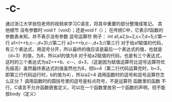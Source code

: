 # -C-
通过浙江大学翁恺老师的视频来学习C语言，将其中重要的部分整理成笔记。
其他细节
没有参数时
void f（void）；还是void f（）；
在传统C中，它表示f函数的参数表未知，并不表示没有参数
逗号运算符
例子：
int a1,a2,b=2,c=7,d=5;//第一行
a1=(++b,c--,d+3);//第二行
a2=++b,c--,d+3;//第三行
对于给a1赋值的代码，有三个表达式，用逗号分开，所以最终的值应该是最后一个表达式的值，也就是（d+3）的值，为8，所以a1的值为8
对于给a2赋值的代码，也是有三个表达式，这时的三个表达式为a2=++b、c--、d+3，（这是因为赋值运算符比逗号运算符优先级高）虽然最终表达式的值虽然也为8，但b=4（第二行代码运算完时，b=3，即第三行代码运行时，b的值为4），所以a2=4
调用函数时的逗号和逗号运算符怎么区分？
调用函数时的圆括号里的逗号是标点符号，不是运算符
函数里的函数
不行，C语言不允许函数嵌套定义，可以在一个函数里放另一个函数的声明，但不能放body（定义）
